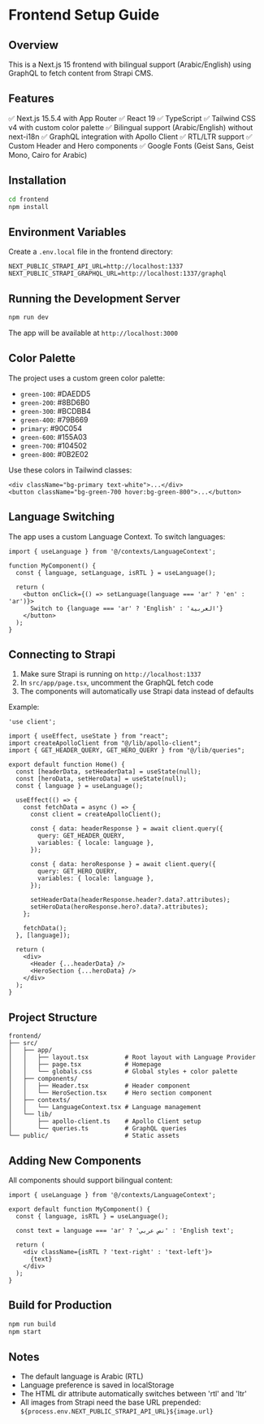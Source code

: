 # Frontend Setup Guide

## Overview
This is a Next.js 15 frontend with bilingual support (Arabic/English) using GraphQL to fetch content from Strapi CMS.

## Features
✅ Next.js 15.5.4 with App Router
✅ React 19
✅ TypeScript
✅ Tailwind CSS v4 with custom color palette
✅ Bilingual support (Arabic/English) without next-i18n
✅ GraphQL integration with Apollo Client
✅ RTL/LTR support
✅ Custom Header and Hero components
✅ Google Fonts (Geist Sans, Geist Mono, Cairo for Arabic)

## Installation

```bash
cd frontend
npm install
```

## Environment Variables

Create a `.env.local` file in the frontend directory:

```env
NEXT_PUBLIC_STRAPI_API_URL=http://localhost:1337
NEXT_PUBLIC_STRAPI_GRAPHQL_URL=http://localhost:1337/graphql
```

## Running the Development Server

```bash
npm run dev
```

The app will be available at `http://localhost:3000`

## Color Palette

The project uses a custom green color palette:

- `green-100`: #DAEDD5
- `green-200`: #8BD6B0  
- `green-300`: #BCDBB4
- `green-400`: #79B669
- `primary`: #90C054
- `green-600`: #155A03
- `green-700`: #104502
- `green-800`: #0B2E02

Use these colors in Tailwind classes:
```tsx
<div className="bg-primary text-white">...</div>
<button className="bg-green-700 hover:bg-green-800">...</button>
```

## Language Switching

The app uses a custom Language Context. To switch languages:

```tsx
import { useLanguage } from '@/contexts/LanguageContext';

function MyComponent() {
  const { language, setLanguage, isRTL } = useLanguage();
  
  return (
    <button onClick={() => setLanguage(language === 'ar' ? 'en' : 'ar')}>
      Switch to {language === 'ar' ? 'English' : 'العربية'}
    </button>
  );
}
```

## Connecting to Strapi

1. Make sure Strapi is running on `http://localhost:1337`
2. In `src/app/page.tsx`, uncomment the GraphQL fetch code
3. The components will automatically use Strapi data instead of defaults

Example:
```tsx
'use client';

import { useEffect, useState } from "react";
import createApolloClient from "@/lib/apollo-client";
import { GET_HEADER_QUERY, GET_HERO_QUERY } from "@/lib/queries";

export default function Home() {
  const [headerData, setHeaderData] = useState(null);
  const [heroData, setHeroData] = useState(null);
  const { language } = useLanguage();

  useEffect(() => {
    const fetchData = async () => {
      const client = createApolloClient();
      
      const { data: headerResponse } = await client.query({
        query: GET_HEADER_QUERY,
        variables: { locale: language },
      });
      
      const { data: heroResponse } = await client.query({
        query: GET_HERO_QUERY,
        variables: { locale: language },
      });
      
      setHeaderData(headerResponse.header?.data?.attributes);
      setHeroData(heroResponse.hero?.data?.attributes);
    };
    
    fetchData();
  }, [language]);

  return (
    <div>
      <Header {...headerData} />
      <HeroSection {...heroData} />
    </div>
  );
}
```

## Project Structure

```
frontend/
├── src/
│   ├── app/
│   │   ├── layout.tsx          # Root layout with Language Provider
│   │   ├── page.tsx            # Homepage
│   │   └── globals.css         # Global styles + color palette
│   ├── components/
│   │   ├── Header.tsx          # Header component
│   │   └── HeroSection.tsx     # Hero section component
│   ├── contexts/
│   │   └── LanguageContext.tsx # Language management
│   └── lib/
│       ├── apollo-client.ts    # Apollo Client setup
│       └── queries.ts          # GraphQL queries
└── public/                     # Static assets
```

## Adding New Components

All components should support bilingual content:

```tsx
import { useLanguage } from '@/contexts/LanguageContext';

export default function MyComponent() {
  const { language, isRTL } = useLanguage();
  
  const text = language === 'ar' ? 'نص عربي' : 'English text';
  
  return (
    <div className={isRTL ? 'text-right' : 'text-left'}>
      {text}
    </div>
  );
}
```

## Build for Production

```bash
npm run build
npm start
```

## Notes

- The default language is Arabic (RTL)
- Language preference is saved in localStorage
- The HTML dir attribute automatically switches between 'rtl' and 'ltr'
- All images from Strapi need the base URL prepended: `${process.env.NEXT_PUBLIC_STRAPI_API_URL}${image.url}`

